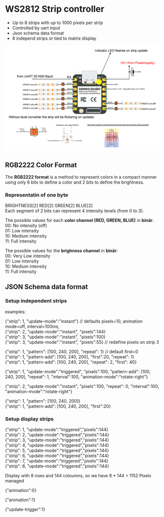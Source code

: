 # WS2812 Strip controller 
* Up to 8 strips with up to 1000 pixels per strip
* Controlled by uart input 
* Json schema data format
* 8 independ strips or tied to matrix display

![alt text](doc/overview.png "Overview")

## RGB2222 Color Format
The **RGB2222 format** is a method to represent colors in a compact manner using only 6 bits to define a color and 2 bits to define the brightness.   
### Representatin of one byte   
BRIGHTNESS[2] RED[2] GREEN[2] BLUE[2]  
Each segment of 2 bits can represent 4 intensity levels (from 0 to 3).

The possible values for each **color channel (RED, GREEN, BLUE)** in **binär**:  
00: No intensity (off)  
01: Low intensity  
10: Medium intensity  
11: Full intensity  

The possible values for the **brighness channel** in **binär**:  
00: Very Low intensity  
01: Low intensity  
10: Medium intensity  
11: Full intensity  

## JSON Schema data format

### Setup independent strips 

examples:

{"strip": 1, "update-mode":"instant"}  // defaults pixels=10, animation mode=off, interval=100ms,  
{"strip": 2, "update-mode":"instant", "pixels":144}  
{"strip": 3, "update-mode":"instant", "pixels":100}  
{"strip": 3, "update-mode":"instant", "pixels":55}  // redefine pixels on strip 3  

{"strip": 1, "pattern": [100, 240, 200],  "repeat": 1}  // default first=0  
{"strip": 1, "pattern-add": [100, 240, 200],  "first":20, "repeat": 1}  
{"strip": 1, "pattern-add": [100, 240, 200],  "repeat": 2, "first": 40}  

{"strip": 1, "update-mode":"triggered", "pixels":100, "pattern-add": [100, 240, 200],  "repeat": 1, "interval":100, "animation-mode":"rotate-right"}  

{"strip": 2, "update-mode":"instant", "pixels":100, "repeat": 0, "interval":100, "animation-mode":"rotate-right"}  

{"strip": 1, "pattern": [100, 240, 200]}  
{"strip": 1, "pattern-add": [100, 240, 200], "first":20}  

### Setup display strips
{"strip": 1, "update-mode":"triggered","pixels":144}   
{"strip": 2, "update-mode":"triggered","pixels":144}   
{"strip": 3, "update-mode":"triggered","pixels":144}   
{"strip": 4, "update-mode":"triggered","pixels":144}   
{"strip": 5, "update-mode":"triggered","pixels":144}   
{"strip": 6, "update-mode":"triggered","pixels":144}   
{"strip": 7, "update-mode":"triggered","pixels":144}   
{"strip": 8, "update-mode":"triggered","pixels":144}   

Display with 8 rows and 144 coloumns, so we have 8 * 144 = 1152 Pixels managed  



{"animation":0}

{"animation":1}

{"update-trigger":1}

### 





